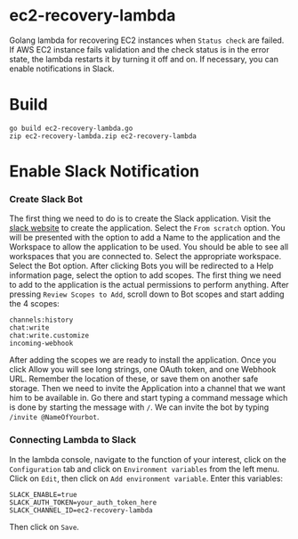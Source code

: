 # ec2-recovery-lambda
Golang lambda for recovering EC2 instances when `Status check` are failed.
If AWS EC2 instance fails validation and the check status is in the error state, the lambda restarts it by turning it off and on. If necessary, you can enable notifications in Slack. 
# Build 
```
go build ec2-recovery-lambda.go
zip ec2-recovery-lambda.zip ec2-recovery-lambda
```
# Enable Slack Notification
### Create Slack Bot
The first thing we need to do is to create the Slack application. Visit the [slack website](https://api.slack.com/apps?new_app=1) to create the application. Select the `From scratch` option. 
You will be presented with the option to add a Name to the application and the Workspace to allow the application to be used. You should be able to see all workspaces that you are connected to. Select the appropriate workspace.
Select the Bot option.
After clicking Bots you will be redirected to a Help information page, select the option to add scopes. The first thing we need to add to the application is the actual permissions to perform anything.
After pressing `Review Scopes to Add`, scroll down to Bot scopes and start adding the 4 scopes:
```
channels:history
chat:write
chat:write.customize
incoming-webhook
```
After adding the scopes we are ready to install the application. Once you click Allow you will see long strings, one OAuth token, and one Webhook URL. Remember the location of these, or save them on another safe storage. Then we need to invite the Application into a channel that we want him to be available in.
Go there and start typing a command message which is done by starting the message with `/`. We can invite the bot by typing `/invite @NameOfYourbot`.
### Connecting Lambda to Slack
In the lambda console, navigate to the function of your interest, click on the `Configuration` tab and click on `Environment variables` from the left menu.
Click on `Edit`, then click on `Add environment variable`. Enter this variables:
```
SLACK_ENABLE=true
SLACK_AUTH_TOKEN=your_auth_token_here
SLACK_CHANNEL_ID=ec2-recovery-lambda
```
Then click on `Save`.